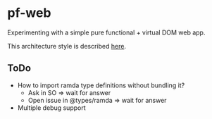 # pf-web
Experimenting with a simple pure functional + virtual DOM web app.

This architecture style is described
[here](https://github.com/paldepind/functional-frontend-architecture).


## ToDo
- How to import ramda type definitions without bundling it?
	- Ask in SO => wait for answer
	- Open issue in @types/ramda => wait for answer
- Multiple debug support
